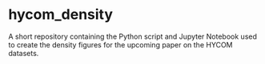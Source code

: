 # hycom_density
A short repository containing the Python script and Jupyter Notebook used to create the density figures for the upcoming paper on the HYCOM datasets.
